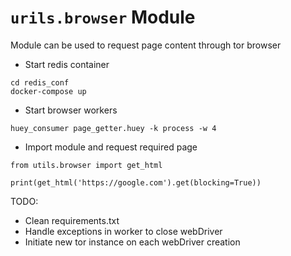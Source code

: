 # `urils.browser` Module

Module can be used to request page content through tor browser

* Start redis container
```
cd redis_conf
docker-compose up 
```

* Start browser workers
```
huey_consumer page_getter.huey -k process -w 4
```

* Import module and request required page
```
from utils.browser import get_html

print(get_html('https://google.com').get(blocking=True))
```


TODO: 
* Clean requirements.txt
* Handle exceptions in worker to close webDriver
* Initiate new tor instance on each webDriver creation
